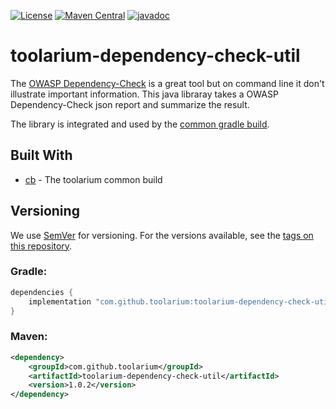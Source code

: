 [![License](https://img.shields.io/github/license/toolarium/toolarium-dependency-check-util)](https://github.com/toolarium/toolarium-dependency-check-util/blob/master/LICENSE)
[![Maven Central](https://img.shields.io/maven-central/v/com.github.toolarium/toolarium-dependency-check-util/1.0.2)](https://search.maven.org/artifact/com.github.toolarium/toolarium-dependency-check-util/1.0.2/jar)
[![javadoc](https://javadoc.io/badge2/com.github.toolarium/toolarium-dependency-check-util/javadoc.svg)](https://javadoc.io/doc/com.github.toolarium/toolarium-dependency-check-util)

# toolarium-dependency-check-util

The [OWASP Dependency-Check](https://owasp.org/www-project-dependency-check/) is a great tool but on command line it don't illustrate important information.
This java libraray takes a OWASP Dependency-Check json report and summarize the result.

The library is integrated and used by the [common gradle build](https://github.com/toolarium/common-gradle-build).


## Built With

* [cb](https://github.com/toolarium/common-build) - The toolarium common build

## Versioning

We use [SemVer](http://semver.org/) for versioning. For the versions available, see the [tags on this repository](https://github.com/toolarium/toolarium-dependency-check-util/tags). 


### Gradle:

```groovy
dependencies {
    implementation "com.github.toolarium:toolarium-dependency-check-util:1.0.2"
}
```

### Maven:

```xml
<dependency>
    <groupId>com.github.toolarium</groupId>
    <artifactId>toolarium-dependency-check-util</artifactId>
    <version>1.0.2</version>
</dependency>
```